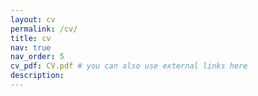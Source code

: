 ```yaml
---
layout: cv
permalink: /cv/
title: cv
nav: true
nav_order: 5
cv_pdf: CV.pdf # you can also use external links here
description:
---
```


